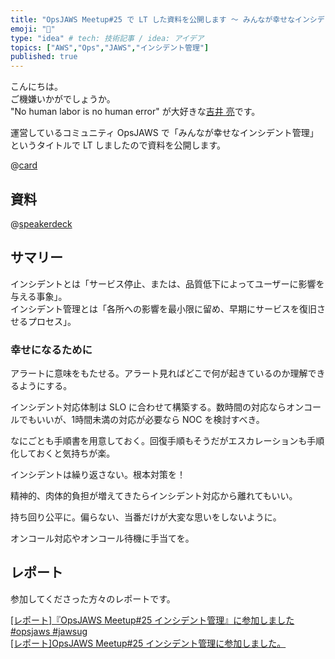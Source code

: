```yaml
---
title: "OpsJAWS Meetup#25 で LT した資料を公開します 〜 みんなが幸せなインシデント管理"
emoji: "📖"
type: "idea" # tech: 技術記事 / idea: アイデア
topics: ["AWS","Ops","JAWS","インシデント管理"]
published: true
---
```


こんにちは。  
ご機嫌いかがでしょうか。  
"No human labor is no human error" が大好きな[吉井 亮](https://twitter.com/YoshiiRyo1)です。  

運営しているコミュニティ OpsJAWS で「みんなが幸せなインシデント管理」というタイトルで LT しましたので資料を公開します。  

@[card](https://opsjaws.doorkeeper.jp/events/160864)  

## 資料

@[speakerdeck](f0e5af2decc64bafbd2dbd440259354b)

## サマリー

インシデントとは「サービス停止、または、品質低下によってユーザーに影響を与える事象」。  
インシデント管理とは「各所への影響を最小限に留め、早期にサービスを復旧させるプロセス」。  


### 幸せになるために

アラートに意味をもたせる。アラート見ればどこで何が起きているのか理解できるようにする。  

インシデント対応体制は SLO に合わせて構築する。数時間の対応ならオンコールでもいいが、1時間未満の対応が必要なら NOC を検討すべき。  

なにごとも手順書を用意しておく。回復手順もそうだがエスカレーションも手順化しておくと気持ちが楽。  

インシデントは繰り返さない。根本対策を！  

精神的、肉体的負担が増えてきたらインシデント対応から離れてもいい。  

持ち回り公平に。偏らない、当番だけが大変な思いをしないように。  

オンコール対応やオンコール待機に手当てを。  


## レポート

参加してくださった方々のレポートです。  

[[レポート]『OpsJAWS Meetup#25 インシデント管理』に参加しました #opsjaws #jawsug](https://dev.classmethod.jp/articles/join-opsjaws-meetup-25/)  
[[レポート]OpsJAWS Meetup#25 インシデント管理に参加しました。](https://dev.classmethod.jp/articles/opsjaws-meetup-25-incident-management-report/)  
